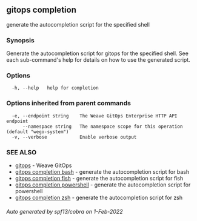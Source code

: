 ## gitops completion

generate the autocompletion script for the specified shell

### Synopsis


Generate the autocompletion script for gitops for the specified shell.
See each sub-command's help for details on how to use the generated script.


### Options

```
  -h, --help   help for completion
```

### Options inherited from parent commands

```
  -e, --endpoint string    The Weave GitOps Enterprise HTTP API endpoint
      --namespace string   The namespace scope for this operation (default "wego-system")
  -v, --verbose            Enable verbose output
```

### SEE ALSO

* [gitops](gitops.md)	 - Weave GitOps
* [gitops completion bash](gitops_completion_bash.md)	 - generate the autocompletion script for bash
* [gitops completion fish](gitops_completion_fish.md)	 - generate the autocompletion script for fish
* [gitops completion powershell](gitops_completion_powershell.md)	 - generate the autocompletion script for powershell
* [gitops completion zsh](gitops_completion_zsh.md)	 - generate the autocompletion script for zsh

###### Auto generated by spf13/cobra on 1-Feb-2022
